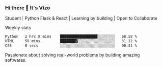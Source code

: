 ### Hi there 👋 It's Vizo

Student | Python Flask & React | Learning by building | Open to Collaborate

Weekly stats
<!--START_SECTION:waka-->

```txt
Python   2 hrs 8 mins    █████████████████░░░░░░░░   68.58 %
HTML     58 mins         ███████▓░░░░░░░░░░░░░░░░░   31.12 %
CSS      0 secs          ░░░░░░░░░░░░░░░░░░░░░░░░░   00.31 %
```

<!--END_SECTION:waka-->


Passionate about solving real-world problems by building amazing softwares.
